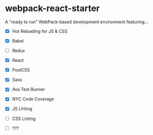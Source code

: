 # webpack-react-starter

A "ready to run" WebPack-based development environment featuring...

- [x] Hot Reloading for JS & CSS
- [x] Babel
- [ ] Redux
- [x] React
- [x] PostCSS
- [x] Sass
- [x] Ava Test Runner
- [x] NYC Code Coverage
- [x] JS Linting
- [ ] CSS Linting
- [ ] ???


